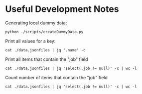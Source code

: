 # Useful Development Notes

Generating local dummy data:

```
python ./scripts/createDummyData.py
```

Print all values for a key:
```
cat ./data.jsonfiles | jq '.name' -c
```

Print all items that contain the "job" field
```
cat ./data.jsonfiles | jq 'select(.job != null)' -c | wc -l
```

Count number of items that contain the "job" field
```
cat ./data.jsonfiles | jq 'select(.job != null)' -c | wc -l
```
